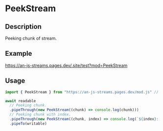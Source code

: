 # PeekStream

## Description
Peeking chunk of stream.

## Example
https://an-js-streams.pages.dev/.site/test?mod=PeekStream

## Usage
```ts
import { PeekStream } from "https://an-js-streams.pages.dev/mod.js" // or .ts

await readable
  // Peeking chunk.
  .pipeThrough(new PeekStream((chunk) => console.log(chunk)))
  // Peeking chunk with index.
  .pipeThrough(new PeekStream((chunk, index) => console.log(`${index}: ${chunk}`)))
  .pipeTo(writable)
```